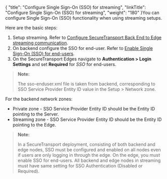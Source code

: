 {
    "title": "Configure Single Sign-On (SSO) for streaming",
    "linkTitle": "Configure Single Sign-On (SSO) for streaming",
    "weight": "180"
}You can configure Single Sign-On (SSO) functionality when using streaming setups.

Here are the basic steps:

1.  Setup streaming. Refer to <a href="../../c_st_setup/t_st_stream_edge_backend" class="MCXref xref">Configure SecureTransport Back End to Edge streaming communication</a>.
2.  On backend configure the SSO for end-user. Refer to <a href="../c_st_enable_sso_endusers#Enable2" class="MCXref xref">Enable Single Sign-On (SSO) for end-users</a>.
3.  On the <span class="mc-variable axway_variables.Component_Short_Name variable">SecureTransport</span> Edges navigate to **Authentication > Login Settings** and set **Required** for *SSO* for end-users.

> **Note:**
>
> The sso-enduser.xml file is taken from backend, corresponding to SSO Service Provider Entity ID value in the Setup &gt; Network zone.

For the backend network zones:

-   Private zone - SSO Service Provider Entity ID should be the Entity ID pointing to the Server.
-   Streaming zone - SSO Service Provider Entity ID should be the Entity ID pointing to the Edge.  

> **Note:**
>
> In a SecureTransport deployment, consisting of both backend and edge nodes, SSO must be configured and enabled on all nodes even if users are only logging in through the edge. On the edge, you must enable SSO for end-users. All backend and edge nodes in streaming must have same setting for SSO Authentication (Disabled or Required).
